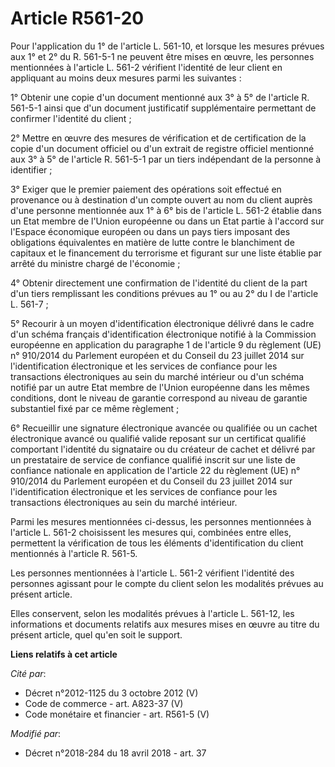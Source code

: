 # Article R561-20

Pour l'application du 1° de l'article L. 561-10, et lorsque les mesures prévues aux 1° et 2° du R. 561-5-1 ne peuvent être
mises en œuvre, les personnes mentionnées à l'article L. 561-2 vérifient l'identité de leur client en appliquant au moins
deux mesures parmi les suivantes :

1° Obtenir une copie d'un document mentionné aux 3° à 5° de l'article R. 561-5-1 ainsi que d'un document justificatif
supplémentaire permettant de confirmer l'identité du client ;

2° Mettre en œuvre des mesures de vérification et de certification de la copie d'un document officiel ou d'un extrait de
registre officiel mentionné aux 3° à 5° de l'article R. 561-5-1 par un tiers indépendant de la personne à identifier ;

3° Exiger que le premier paiement des opérations soit effectué en provenance ou à destination d'un compte ouvert au nom du
client auprès d'une personne mentionnée aux 1° à 6° bis de l'article L. 561-2 établie dans un Etat membre de l'Union
européenne ou dans un Etat partie à l'accord sur l'Espace économique européen ou dans un pays tiers imposant des obligations
équivalentes en matière de lutte contre le blanchiment de capitaux et le financement du terrorisme et figurant sur une liste
établie par arrêté du ministre chargé de l'économie ;

4° Obtenir directement une confirmation de l'identité du client de la part d'un tiers remplissant les conditions prévues au
1° ou au 2° du I de l'article L. 561-7 ;

5° Recourir à un moyen d'identification électronique délivré dans le cadre d'un schéma français d'identification électronique
notifié à la Commission européenne en application du paragraphe 1 de l'article 9 du règlement (UE) n° 910/2014 du Parlement
européen et du Conseil du 23 juillet 2014 sur l'identification électronique et les services de confiance pour les
transactions électroniques au sein du marché intérieur ou d'un schéma notifié par un autre Etat membre de l'Union européenne
dans les mêmes conditions, dont le niveau de garantie correspond au niveau de garantie substantiel fixé par ce même
règlement ;

6° Recueillir une signature électronique avancée ou qualifiée ou un cachet électronique avancé ou qualifié valide reposant
sur un certificat qualifié comportant l'identité du signataire ou du créateur de cachet et délivré par un prestataire de
service de confiance qualifié inscrit sur une liste de confiance nationale en application de l'article 22 du règlement (UE)
n° 910/2014 du Parlement européen et du Conseil du 23 juillet 2014 sur l'identification électronique et les services de
confiance pour les transactions électroniques au sein du marché intérieur.

Parmi les mesures mentionnées ci-dessus, les personnes mentionnées à l'article L. 561-2 choisissent les mesures qui,
combinées entre elles, permettent la vérification de tous les éléments d'identification du client mentionnés à l'article R.
561-5.

Les personnes mentionnées à l'article L. 561-2 vérifient l'identité des personnes agissant pour le compte du client selon les
modalités prévues au présent article.

Elles conservent, selon les modalités prévues à l'article L. 561-12, les informations et documents relatifs aux mesures mises
en œuvre au titre du présent article, quel qu'en soit le support.

**Liens relatifs à cet article**

_Cité par_:

  - Décret n°2012-1125 du 3 octobre 2012 (V)
  - Code de commerce - art. A823-37 (V)
  - Code monétaire et financier - art. R561-5 (V)

_Modifié par_:

  - Décret n°2018-284 du 18 avril 2018 - art. 37
